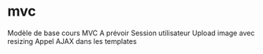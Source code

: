 # mvc
Modèle de base cours MVC
A prévoir
Session utilisateur
Upload image avec resizing
Appel AJAX dans les templates
